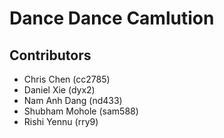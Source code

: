 # Dance Dance Camlution

## Contributors

* Chris Chen (cc2785)
* Daniel Xie (dyx2)
* Nam Anh Dang (nd433)
* Shubham Mohole (sam588)
* Rishi Yennu (rry9)